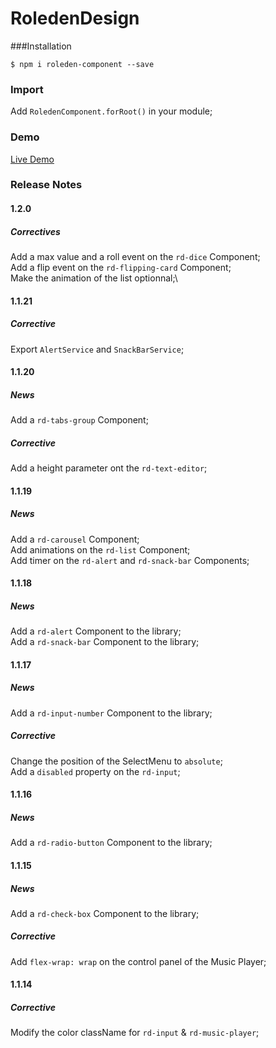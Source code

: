 # RoledenDesign

###Installation

`$ npm i roleden-component --save`

### Import
Add `RoledenComponent.forRoot()` in your module;

### Demo

[Live Demo](http://roleden-design.herokuapp.com/)

### Release Notes

#### 1.2.0
##### Correctives
Add a max value and a roll event on the `rd-dice` Component;\
Add a flip event on the `rd-flipping-card` Component;\
Make the animation of the list optionnal;\

#### 1.1.21
##### Corrective
Export `AlertService` and `SnackBarService`;

#### 1.1.20
##### News
Add a `rd-tabs-group` Component;

##### Corrective
Add a height parameter ont the `rd-text-editor`;

#### 1.1.19
##### News
Add a `rd-carousel` Component;\
Add animations on the `rd-list` Component;\
Add timer on the `rd-alert` and `rd-snack-bar` Components;

#### 1.1.18
##### News
Add a `rd-alert` Component to the library;\
Add a `rd-snack-bar` Component to the library;

#### 1.1.17
##### News
Add a `rd-input-number` Component to the library;

##### Corrective
Change the position of the SelectMenu to `absolute`;\
Add a `disabled` property on the `rd-input`;

#### 1.1.16
##### News
Add a `rd-radio-button` Component to the library;

#### 1.1.15
##### News
Add a `rd-check-box` Component to the library;

##### Corrective
Add `flex-wrap: wrap` on the control panel of the Music Player;

#### 1.1.14
##### Corrective
Modify the color className for `rd-input` & `rd-music-player`;

